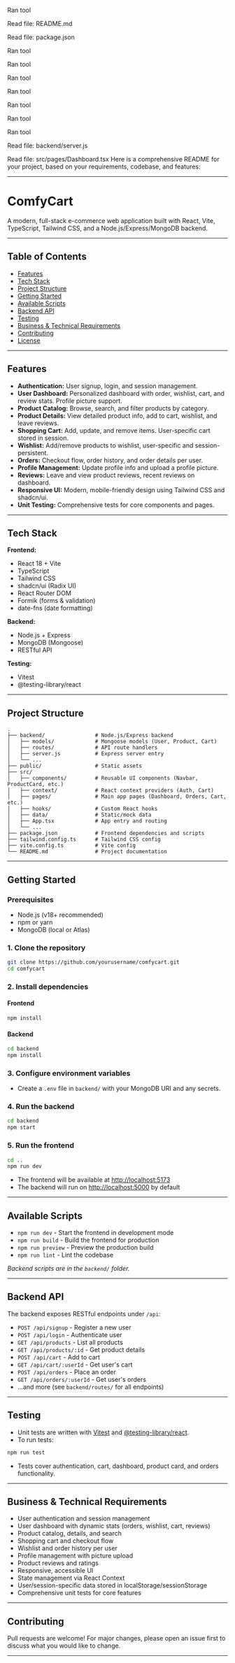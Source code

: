 
Ran tool

Read file: README.md

Read file: package.json

Ran tool

Ran tool

Ran tool

Ran tool

Ran tool

Ran tool

Ran tool

Read file: backend/server.js

Read file: src/pages/Dashboard.tsx
Here is a comprehensive README for your project, based on your requirements, codebase, and features:

---

# ComfyCart

A modern, full-stack e-commerce web application built with React, Vite, TypeScript, Tailwind CSS, and a Node.js/Express/MongoDB backend.

---

## Table of Contents

- [Features](#features)
- [Tech Stack](#tech-stack)
- [Project Structure](#project-structure)
- [Getting Started](#getting-started)
- [Available Scripts](#available-scripts)
- [Backend API](#backend-api)
- [Testing](#testing)
- [Business & Technical Requirements](#business--technical-requirements)
- [Contributing](#contributing)
- [License](#license)

---

## Features

- **Authentication:** User signup, login, and session management.
- **User Dashboard:** Personalized dashboard with order, wishlist, cart, and review stats. Profile picture support.
- **Product Catalog:** Browse, search, and filter products by category.
- **Product Details:** View detailed product info, add to cart, wishlist, and leave reviews.
- **Shopping Cart:** Add, update, and remove items. User-specific cart stored in session.
- **Wishlist:** Add/remove products to wishlist, user-specific and session-persistent.
- **Orders:** Checkout flow, order history, and order details per user.
- **Profile Management:** Update profile info and upload a profile picture.
- **Reviews:** Leave and view product reviews, recent reviews on dashboard.
- **Responsive UI:** Modern, mobile-friendly design using Tailwind CSS and shadcn/ui.
- **Unit Testing:** Comprehensive tests for core components and pages.

---

## Tech Stack

**Frontend:**
- React 18 + Vite
- TypeScript
- Tailwind CSS
- shadcn/ui (Radix UI)
- React Router DOM
- Formik (forms & validation)
- date-fns (date formatting)

**Backend:**
- Node.js + Express
- MongoDB (Mongoose)
- RESTful API

**Testing:**
- Vitest
- @testing-library/react

---

## Project Structure

```
.
├── backend/                # Node.js/Express backend
│   ├── models/             # Mongoose models (User, Product, Cart)
│   ├── routes/             # API route handlers
│   ├── server.js           # Express server entry
│   └── ...                 
├── public/                 # Static assets
├── src/
│   ├── components/         # Reusable UI components (Navbar, ProductCard, etc.)
│   ├── context/            # React context providers (Auth, Cart)
│   ├── pages/              # Main app pages (Dashboard, Orders, Cart, etc.)
│   ├── hooks/              # Custom React hooks
│   ├── data/               # Static/mock data
│   ├── App.tsx             # App entry and routing
│   └── ...                 
├── package.json            # Frontend dependencies and scripts
├── tailwind.config.ts      # Tailwind CSS config
├── vite.config.ts          # Vite config
└── README.md               # Project documentation
```

---

## Getting Started

### Prerequisites

- Node.js (v18+ recommended)
- npm or yarn
- MongoDB (local or Atlas)

### 1. Clone the repository

```bash
git clone https://github.com/yourusername/comfycart.git
cd comfycart
```

### 2. Install dependencies

#### Frontend

```bash
npm install
```

#### Backend

```bash
cd backend
npm install
```

### 3. Configure environment variables

- Create a `.env` file in `backend/` with your MongoDB URI and any secrets.

### 4. Run the backend

```bash
cd backend
npm start
```

### 5. Run the frontend

```bash
cd ..
npm run dev
```

- The frontend will be available at [http://localhost:5173](http://localhost:5173)
- The backend will run on [http://localhost:5000](http://localhost:5000) by default

---

## Available Scripts

- `npm run dev` - Start the frontend in development mode
- `npm run build` - Build the frontend for production
- `npm run preview` - Preview the production build
- `npm run lint` - Lint the codebase

_Backend scripts are in the `backend/` folder._

---

## Backend API

The backend exposes RESTful endpoints under `/api`:

- `POST /api/signup` - Register a new user
- `POST /api/login` - Authenticate user
- `GET /api/products` - List all products
- `GET /api/products/:id` - Get product details
- `POST /api/cart` - Add to cart
- `GET /api/cart/:userId` - Get user's cart
- `POST /api/orders` - Place an order
- `GET /api/orders/:userId` - Get user's orders
- ...and more (see `backend/routes/` for all endpoints)

---

## Testing

- Unit tests are written with [Vitest](https://vitest.dev/) and [@testing-library/react](https://testing-library.com/).
- To run tests:

```bash
npm run test
```

- Tests cover authentication, cart, dashboard, product card, and orders functionality.

---

## Business & Technical Requirements

- User authentication and session management
- User dashboard with dynamic stats (orders, wishlist, cart, reviews)
- Product catalog, details, and search
- Shopping cart and checkout flow
- Wishlist and order history per user
- Profile management with picture upload
- Product reviews and ratings
- Responsive, accessible UI
- State management via React Context
- User/session-specific data stored in localStorage/sessionStorage
- Comprehensive unit tests for core features

---

## Contributing

Pull requests are welcome! For major changes, please open an issue first to discuss what you would like to change.

---


